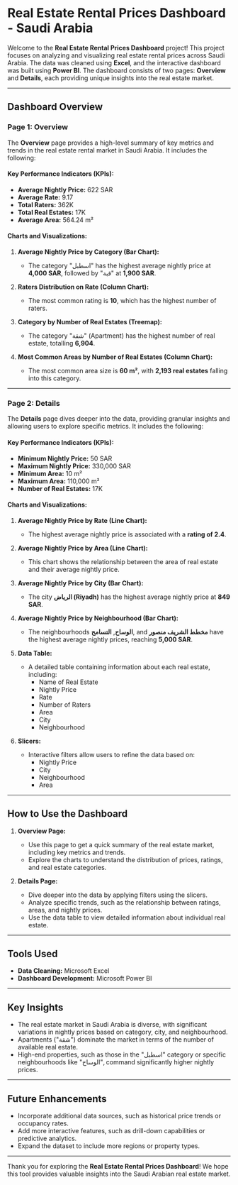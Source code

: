 # Real Estate Rental Prices Dashboard - Saudi Arabia

Welcome to the **Real Estate Rental Prices Dashboard** project! This project focuses on analyzing and visualizing real estate rental prices across Saudi Arabia. The data was cleaned using **Excel**, and the interactive dashboard was built using **Power BI**. The dashboard consists of two pages: **Overview** and **Details**, each providing unique insights into the real estate market.

---

## **Dashboard Overview**

### **Page 1: Overview**
The **Overview** page provides a high-level summary of key metrics and trends in the real estate rental market in Saudi Arabia. It includes the following:

#### **Key Performance Indicators (KPIs):**
- **Average Nightly Price:** 622 SAR
- **Average Rate:** 9.17
- **Total Raters:** 362K
- **Total Real Estates:** 17K
- **Average Area:** 564.24 m²

#### **Charts and Visualizations:**
1. **Average Nightly Price by Category (Bar Chart):**
   - The category "اسطبل" has the highest average nightly price at **4,000 SAR**, followed by "قبة" at **1,900 SAR**.

2. **Raters Distribution on Rate (Column Chart):**
   - The most common rating is **10**, which has the highest number of raters.

3. **Category by Number of Real Estates (Treemap):**
   - The category "شقة" (Apartment) has the highest number of real estate, totalling **6,904**.

4. **Most Common Areas by Number of Real Estates (Column Chart):**
   - The most common area size is **60 m²**, with **2,193 real estates** falling into this category.

---

### **Page 2: Details**
The **Details** page dives deeper into the data, providing granular insights and allowing users to explore specific metrics. It includes the following:

#### **Key Performance Indicators (KPIs):**
- **Minimum Nightly Price:** 50 SAR
- **Maximum Nightly Price:** 330,000 SAR
- **Minimum Area:** 10 m²
- **Maximum Area:** 110,000 m²
- **Number of Real Estates:** 17K

#### **Charts and Visualizations:**
1. **Average Nightly Price by Rate (Line Chart):**
   - The highest average nightly price is associated with a **rating of 2.4**.

2. **Average Nightly Price by Area (Line Chart):**
   - This chart shows the relationship between the area of real estate and their average nightly price.

3. **Average Nightly Price by City (Bar Chart):**
   - The city **الرياض (Riyadh)** has the highest average nightly price at **849 SAR**.

4. **Average Nightly Price by Neighbourhood (Bar Chart):**
   - The neighbourhoods **الوساح**, **التسامح**, and **مخطط الشريف منصور** have the highest average nightly prices, reaching **5,000 SAR**.

5. **Data Table:**
   - A detailed table containing information about each real estate, including:
     - Name of Real Estate
     - Nightly Price
     - Rate
     - Number of Raters
     - Area
     - City
     - Neighbourhood

6. **Slicers:**
   - Interactive filters allow users to refine the data based on:
     - Nightly Price
     - City
     - Neighbourhood
     - Area

---

## **How to Use the Dashboard**
1. **Overview Page:**
   - Use this page to get a quick summary of the real estate market, including key metrics and trends.
   - Explore the charts to understand the distribution of prices, ratings, and real estate categories.

2. **Details Page:**
   - Dive deeper into the data by applying filters using the slicers.
   - Analyze specific trends, such as the relationship between ratings, areas, and nightly prices.
   - Use the data table to view detailed information about individual real estate.

---

## **Tools Used**
- **Data Cleaning:** Microsoft Excel
- **Dashboard Development:** Microsoft Power BI

---

## **Key Insights**
- The real estate market in Saudi Arabia is diverse, with significant variations in nightly prices based on category, city, and neighbourhood.
- Apartments ("شقة") dominate the market in terms of the number of available real estate.
- High-end properties, such as those in the "اسطبل" category or specific neighbourhoods like "الوساح", command significantly higher nightly prices.

---

## **Future Enhancements**
- Incorporate additional data sources, such as historical price trends or occupancy rates.
- Add more interactive features, such as drill-down capabilities or predictive analytics.
- Expand the dataset to include more regions or property types.

---

Thank you for exploring the **Real Estate Rental Prices Dashboard**! We hope this tool provides valuable insights into the Saudi Arabian real estate market.
